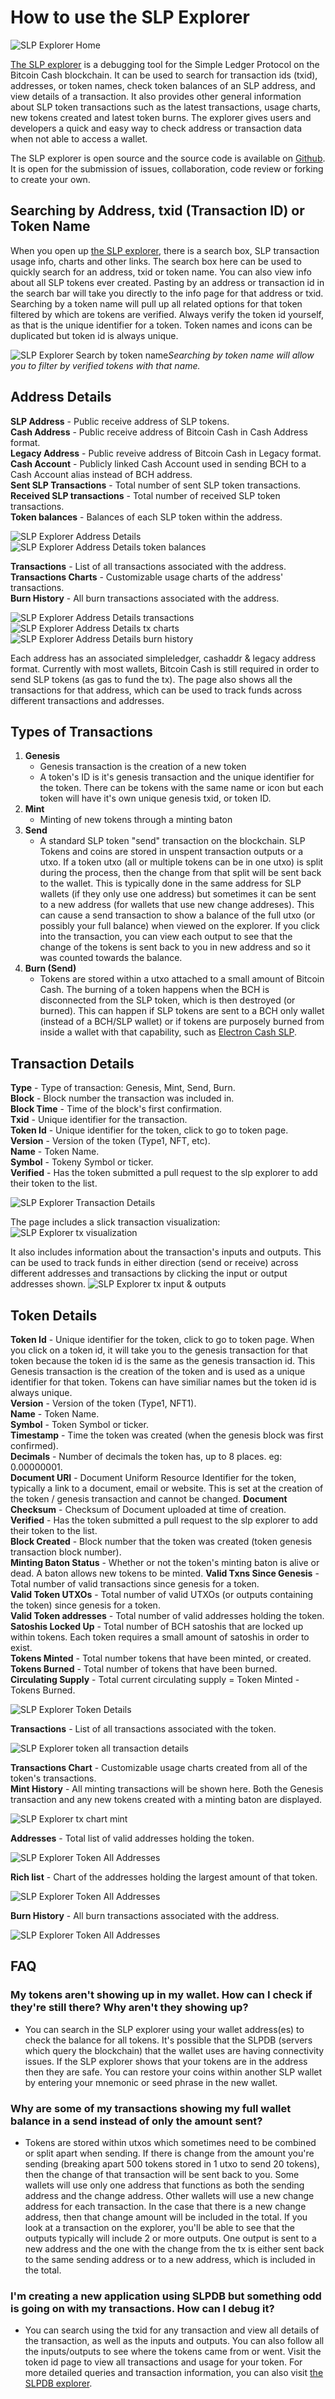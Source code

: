 # How to use the SLP Explorer

![SLP Explorer Home](./images/slpexplorer-home.png "SLP Explorer Home")

<!-- *The Homepage of the Simple Ledger Protocol Explorer used to search addresses, txid and tokens.* -->

[The SLP explorer](https://simpleledger.info) is a debugging tool for the Simple Ledger Protocol on the Bitcoin Cash blockchain. It can be used to search for transaction ids (txid), addresses, or token names, check token balances of an SLP address, and view details of a transaction. It also provides other general information about SLP token transactions such as the latest transactions, usage charts, new tokens created and latest token burns. The explorer gives users and developers a quick and easy way to check address or transaction data when not able to access a wallet.

The SLP explorer is open source and the source code is available on [Github](https://github.com/blockparty-sh/slp-explorer). It is open for the submission of issues, collaboration, code review or forking to create your own.

## Searching by Address, txid (Transaction ID) or Token Name

When you open up [the SLP explorer](https://simpleledger.info), there is a search box, SLP transaction usage info, charts and other links. The search box here can be used to quickly search for an address, txid or token name. You can also view info about all SLP tokens ever created. Pasting by an address or transaction id in the search bar will take you directly to the info page for that address or txid. Searching by a token name will pull up all related options for that token filtered by which are tokens are verified. Always verify the token id yourself, as that is the unique identifier for a token. Token names and icons can be duplicated but token id is always unique.

![SLP Explorer Search by token name](./images/slpexplorer-search-sour.png "SLP Explorer Search by Token")*Searching by token name will allow you to filter by verified tokens with that name.*

## Address Details

**SLP Address** - Public receive address of SLP tokens.  
**Cash Address** - Public receive address of Bitcoin Cash in Cash Address format.  
**Legacy Address** - Public reveive address of Bitcoin Cash in Legacy format.   
**Cash Account** - Publicly linked Cash Account used in sending BCH to a Cash Account alias instead of BCH address.  
**Sent SLP Transactions** - Total number of sent SLP token transactions.  
**Received SLP transactions** - Total number of received SLP token transactions.  
**Token balances** - Balances of each SLP token within the address.  

![SLP Explorer Address Details](./images/slpexplorer-address-details.png "SLP Explorer Address Details")
![SLP Explorer Address Details token balances](./images/slpexplorer-address-tknbal.png "SLP Explorer Address token balances")

**Transactions** - List of all transactions associated with the address.  
**Transactions Charts** - Customizable usage charts of the address' transactions.  
**Burn History** - All burn transactions associated with the address.  

![SLP Explorer Address Details transactions](./images/slpexplorer-address-tx.png "SLP Explorer Address transactions")
![SLP Explorer Address Details tx charts](./images/slpexplorer-address-tx-charts.png "SLP Explorer Address tx charts")
![SLP Explorer Address Details burn history](./images/slpexplorer-address-brn.png "SLP Explorer Address Details burn history")

Each address has an associated simpleledger, cashaddr & legacy address format. Currently with most wallets, Bitcoin Cash is still required in order to send SLP tokens (as gas to fund the tx). The page also shows all the transactions for that address, which can be used to track funds across different transactions and addresses. 

## Types of Transactions

1. **Genesis**
	- Genesis transaction is the creation of a new token
	- A token's ID is it's genesis transaction and the unique identifier for the token. There can be tokens with the same name or icon but each token will have it's own unique genesis txid, or token ID.
2. **Mint**
	- Minting of new tokens through a minting baton
3. **Send** 
	- A standard SLP token "send" transaction on the blockchain. SLP Tokens and coins are stored in unspent transaction outputs or a utxo. If a token utxo (all or multiple tokens can be in one utxo) is split during the process, then the change from that split will be sent back to the wallet. This is typically done in the same address for SLP wallets (if they only use one address) but sometimes it can be sent to a new address (for wallets that use new change addreses). This can cause a send transaction to show a balance of the full utxo (or possibly your full balance) when viewed on the explorer. If you click into the transaction, you can view each output to see that the change of the tokens is sent back to you in new address and so it was counted towards the balance. 
4. **Burn (Send)**
	- Tokens are stored within a utxo attached to a small amount of Bitcoin Cash. The burning of a token happens when the BCH is disconnected from the SLP token, which is then destroyed (or burned). This can happen if SLP tokens are sent to a BCH only wallet (instead of a BCH/SLP wallet) or if tokens are purposely burned from inside a wallet with that capability, such as [Electron Cash SLP](https://simpleledger.cash/project/electron-cash-slp-edition/). 

## Transaction Details

**Type** - Type of transaction: Genesis, Mint, Send, Burn.  
**Block** - Block number the transaction was included in.  
**Block Time** - Time of the block's first confirmation.  
**Txid** - Unique identifier for the transaction.   
**Token Id** - Unique identifier for the token, click to go to token page.  
**Version** - Version of the token (Type1, NFT, etc).  
**Name** - Token Name.  
**Symbol** - Tokeny Symbol or ticker.  
**Verified** - Has the token submitted a pull request to the slp explorer to add their token to the list.  

![SLP Explorer Transaction Details](./images/slpexplorer-transaction-details.png "SLP Explorer Transaction Details")

The page includes a slick transaction visualization:
![SLP Explorer tx visualization](./images/slpexplorer-tx-visual.png "SLP Explorer tx visual")

It also includes information about the transaction's inputs and outputs. This can be used to track funds in either direction (send or receive) across different addresses and transactions by clicking the input or output addresses shown. 
![SLP Explorer tx input & outputs](./images/slpexplorer-inputs-outputs.png "SLP Explorer tx inputs and outputs")

## Token Details

**Token Id** - Unique identifier for the token, click to go to token page. When you click on a token id, it will take you to the genesis transaction for that token because the token id is the same as the genesis transaction id. This Genesis transaction is the creation of the token and is used as a unique identifier for that token. Tokens can have similiar names but the token id is always unique.   
**Version**	- Version of the token (Type1, NFT1).  
**Name** - Token Name.  
**Symbol** - Token Symbol or ticker.  
**Timestamp** - Time the token was created (when the genesis block was first confirmed).  
**Decimals** - Number of decimals the token has, up to 8 places. eg: 0.00000001.  
**Document URI** - Document Uniform Resource Identifier for the token, typically a link to a document, email or website. This is set at the creation of the token / genesis transaction and cannot be changed.
**Document Checksum** - Checksum of Document uploaded at time of creation.  
**Verified** - Has the token submitted a pull request to the slp explorer to add their token to the list.   
**Block Created** - Block number that the token was created (token genesis transaction block number).  
**Minting Baton Status** - Whether or not the token's minting baton is alive or dead. A baton allows new tokens to be minted. 
**Valid Txns Since Genesis** - Total number of valid transactions since genesis for a token.  
**Valid Token UTXOs** - Total number of valid UTXOs (or outputs containing the token) since genesis for a token.  
**Valid Token addresses** - Total number of valid addresses holding the token.  
**Satoshis Locked Up** - Total number of BCH satoshis that are locked up within tokens. Each token requires a small amount of satoshis in order to exist.  
**Tokens Minted** - Total number tokens that have been minted, or created.         
**Tokens Burned** - Total number of tokens that have been burned.  
**Circulating Supply** - Total current circulating supply = Token Minted - Tokens Burned.

![SLP Explorer Token Details](./images/slpexplorer-token-details.png "SLP Explorer Token Details")

**Transactions** - List of all transactions associated with the token.   

![SLP Explorer token all transaction details](./images/slpexplorer-token-tx.png "SLP Explorer Token All Transaction Details")

**Transactions Chart** - Customizable usage charts created from all of the token's transactions.   
**Mint History** - All minting transactions will be shown here. Both the Genesis transaction and any new tokens created with a minting baton are displayed.  

![SLP Explorer tx chart mint](./images/slpexplorer-token-tx-chart-mint.png "SLP Explorer Token tx chart mint")

**Addresses** - Total list of valid addresses holding the token.

![SLP Explorer Token All Addresses](./images/slpexplorer-token-addr.png "SLP Explorer Token Addresses")

**Rich list** - Chart of the addresses holding the largest amount of that token.  

![SLP Explorer Token All Addresses](./images/slpexplorer-richlist.png "SLP Explorer Token Richlist")

**Burn History** - All burn transactions associated with the address.  

![SLP Explorer Token All Addresses](./images/slpexplorer-token-burn.png "SLP Explorer Token Burns")


## FAQ

### My tokens aren't showing up in my wallet. How can I check if they're still there? Why aren't they showing up?
- You can search in the SLP explorer using your wallet address(es) to check the balance for all tokens. It's possible that the SLPDB (servers which query the blockchain) that the wallet uses are having connectivity issues. If the SLP explorer shows that your tokens are in the address then they are safe. You can restore your coins within another SLP wallet by entering your mnemonic or seed phrase in the new wallet.

### Why are some of my transactions showing my full wallet balance in a send instead of only the amount sent? 
- Tokens are stored within utxos which sometimes need to be combined or split apart when sending. If there is change from the amount you're sending (breaking apart 500 tokens stored in 1 utxo to send 20 tokens), then the change of that transaction will be sent back to you. Some wallets will use only one address that functions as both the sending address and the change address. Other wallets will use a new change address for each transaction. In the case that there is a new change address, then that change amount will be included in the total. If you look at a transaction on the explorer, you'll be able to see that the outputs typically will include 2 or more outputs. One output is sent to a new address and the one with the change from the tx is either sent back to the same sending address or to a new address, which is included in the total.

### I'm creating a new application using SLPDB but something odd is going on with my transactions. How can I debug it? 
- You can search using the txid for any transaction and view all details of the transaction, as well as the inputs and outputs. You can also follow all the inputs/outputs to see where the tokens came from or went. Visit the token id page to view all transactions and usage for your token. For more detailed queries and transaction information, you can also visit [the SLPDB explorer](https://slpdb.fountainhead.cash/explorer).
